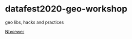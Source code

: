 # datafest2020-geo-workshop
geo libs, hacks and practices

[Nbviewer](https://nbviewer.jupyter.org/github/andreytyu/datafest2020-geo-workshop/blob/master/Basic%20geo%20-%20DataFest%202020.ipynb)
